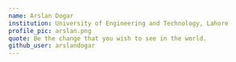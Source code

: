 ```yaml
---
name: Arslan Dogar
institution: University of Engineering and Technology, Lahore
profile_pic: arslan.png
quote: Be the change that you wish to see in the world.
github_user: arslandogar
---
```


